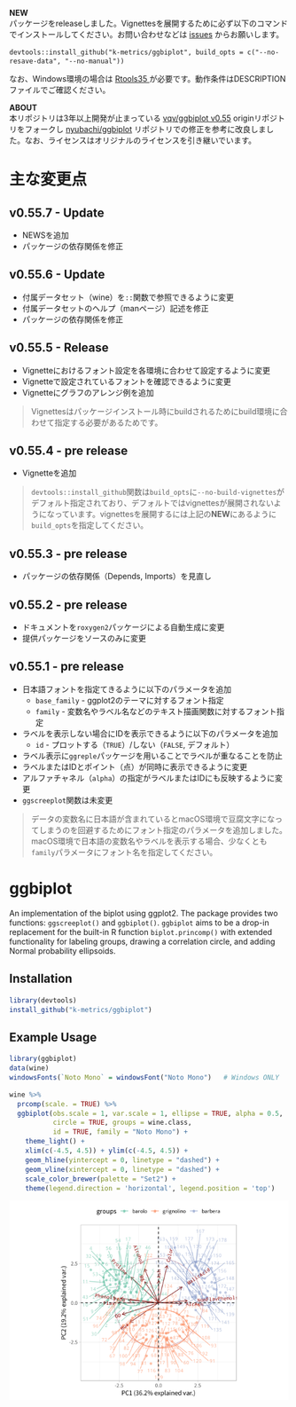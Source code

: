 <!-- README.md is generated from README.Rmd. Please edit that file -->
**NEW**  
パッケージをreleaseしました。Vignettesを展開するために必ず以下のコマンドでインストールしてください。お問い合わせなどは
[issues](https://github.com/k-metrics/ggbiplot/issues)
からお願いします。

    devtools::install_github("k-metrics/ggbiplot", build_opts = c("--no-resave-data", "--no-manual"))

なお、Windows環境の場合は
<a href="https://cran.r-project.org/bin/windows/Rtools/" target="_blank" title="Building R for Windows">Rtools35 <i class="fa fa-external-link"></i></a>
が必要です。動作条件はDESCRIPTIONファイルでご確認ください。

**ABOUT**  
本リポジトリは3年以上開発が止まっている [vqv/ggbiplot
v0.55](https://github.com/vqv/ggbiplot) originリポジトリをフォークし
[nyubachi/ggbiplot](https://github.com/nyubachi/ggbiplot)
リポジトリでの修正を参考に改良しました。なお、ライセンスはオリジナルのライセンスを引き継いでいます。

主な変更点
==========

v0.55.7 - Update
-------

-   NEWSを追加
-   パッケージの依存関係を修正

v0.55.6 - Update
-------

-   付属データセット（wine）を`::`関数で参照できるように変更
-   付属データセットのヘルプ（manページ）記述を修正
-   パッケージの依存関係を修正

v0.55.5 - Release
-------

-   Vignetteにおけるフォント設定を各環境に合わせて設定するように変更
-   Vignetteで設定されているフォントを確認できるように変更
-   Vignetteにグラフのアレンジ例を追加

> Vignettesはパッケージインストール時にbuildされるためにbuild環境に合わせて指定する必要があるためです。

v0.55.4 - pre release
---------------------

-   Vignetteを追加

> `devtools::install_github`関数は`build_opts`に`--no-build-vignettes`がデフォルト指定されており、デフォルトではvignettesが展開されないようになっています。vignettesを展開するには上記の**NEW**にあるように`build_opts`を指定してください。

v0.55.3 - pre release
---------------------

-   パッケージの依存関係（Depends, Imports）を見直し

v0.55.2 - pre release
---------------------

-   ドキュメントを`roxygen2`パッケージによる自動生成に変更
-   提供パッケージをソースのみに変更

v0.55.1 - pre release
---------------------

-   日本語フォントを指定てきるように以下のパラメータを追加
    -   `base_family` - ggplot2のテーマに対するフォント指定
    -   `family` -
        変数名やラベル名などのテキスト描画関数に対するフォント指定
-   ラベルを表示しない場合にIDを表示できるように以下のパラメータを追加
    -   `id` - プロットする（`TRUE`）/しない（`FALSE`, デフォルト）
-   ラベル表示に`ggreple`パッケージを用いることでラベルが重なることを防止
-   ラベルまたはIDとポイント（点）が同時に表示できるように変更
-   アルファチャネル（`alpha`）の指定がラベルまたはIDにも反映するように変更
-   `ggscreeplot`関数は未変更

> データの変数名に日本語が含まれているとmacOS環境で豆腐文字になってしまうのを回避するためにフォント指定のパラメータを追加しました。macOS環境で日本語の変数名やラベルを表示する場合、少なくとも`family`パラメータにフォント名を指定してください。

ggbiplot
========

An implementation of the biplot using ggplot2. The package provides two
functions: `ggscreeplot()` and `ggbiplot()`. `ggbiplot` aims to be a
drop-in replacement for the built-in R function `biplot.princomp()` with
extended functionality for labeling groups, drawing a correlation
circle, and adding Normal probability ellipsoids.

Installation
------------

``` r
library(devtools)
install_github("k-metrics/ggbiplot")
```

Example Usage
-------------

``` r
library(ggbiplot)
data(wine)
windowsFonts(`Noto Mono` = windowsFont("Noto Mono")   # Windows ONLY
```

``` r
wine %>% 
  prcomp(scale. = TRUE) %>% 
  ggbiplot(obs.scale = 1, var.scale = 1, ellipse = TRUE, alpha = 0.5,
           circle = TRUE, groups = wine.class,
           id = TRUE, family = "Noto Mono") +
    theme_light() + 
    xlim(c(-4.5, 4.5)) + ylim(c(-4.5, 4.5)) + 
    geom_hline(yintercept = 0, linetype = "dashed") + 
    geom_vline(xintercept = 0, linetype = "dashed") + 
    scale_color_brewer(palette = "Set2") + 
    theme(legend.direction = 'horizontal', legend.position = 'top')
```

![](README-wine-example-1.png)
